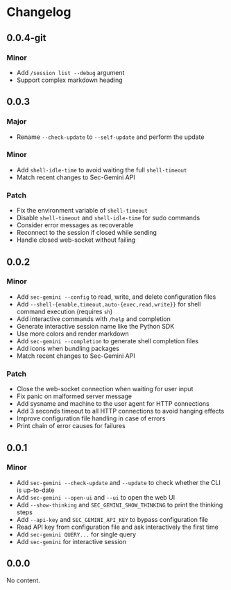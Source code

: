 # Changelog

## 0.0.4-git

### Minor

- Add `/session list --debug` argument
- Support complex markdown heading

## 0.0.3

### Major

- Rename `--check-update` to `--self-update` and perform the update

### Minor

- Add `shell-idle-time` to avoid waiting the full `shell-timeout`
- Match recent changes to Sec-Gemini API

### Patch

- Fix the environment variable of `shell-timeout`
- Disable `shell-timeout` and `shell-idle-time` for sudo commands
- Consider error messages as recoverable
- Reconnect to the session if closed while sending
- Handle closed web-socket without failing

## 0.0.2

### Minor

- Add `sec-gemini --config` to read, write, and delete configuration files
- Add `--shell-{enable,timeout,auto-{exec,read,write}}` for shell command execution (requires `sh`)
- Add interactive commands with `/help` and completion
- Generate interactive session name like the Python SDK
- Use more colors and render markdown
- Add `sec-gemini --completion` to generate shell completion files
- Add icons when bundling packages
- Match recent changes to Sec-Gemini API

### Patch

- Close the web-socket connection when waiting for user input
- Fix panic on malformed server message
- Add sysname and machine to the user agent for HTTP connections
- Add 3 seconds timeout to all HTTP connections to avoid hanging effects
- Improve configuration file handling in case of errors
- Print chain of error causes for failures

## 0.0.1

### Minor

- Add `sec-gemini --check-update` and `--update` to check whether the CLI is up-to-date
- Add `sec-gemini --open-ui` and `--ui` to open the web UI
- Add `--show-thinking` and `SEC_GEMINI_SHOW_THINKING` to print the thinking steps
- Add `--api-key` and `SEC_GEMINI_API_KEY` to bypass configuration file
- Read API key from configuration file and ask interactively the first time
- Add `sec-gemini QUERY...` for single query
- Add `sec-gemini` for interactive session

## 0.0.0

No content.

<!-- Increment to skip CHANGELOG.md test: 0 -->
